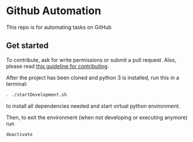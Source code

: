 # Github Automation

This repo is for automating tasks on GitHub

## Get started

To contribute, ask for write permissions or submit a pull request. Also, please read [this guideline for contributing](docs/contributing.md).

After the project has been cloned and python 3 is installed, run this in a terminal:

```bash
. ./startDevelopment.sh
```
to install all dependencies needed and start virtual python environment.

Then, to exit the environment (when not developing or executing anymore) run

```bash
deactivate
```

